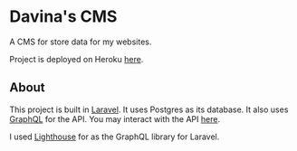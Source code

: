 # Davina's CMS

A CMS for store data for my websites.

Project is deployed on Heroku [here](http://davinas-cms.herokuapp.com/login).

## About

This project is built in [Laravel](https://laravel.com/docs/8.x). It uses Postgres as its database. It also uses [GraphQL](https://graphql.org/) for the API. You may interact with the API [here](https://davinas-cms.herokuapp.com/graphql-playground).

I used [Lighthouse](https://lighthouse-php.com/) for as the GraphQL library for Laravel.
